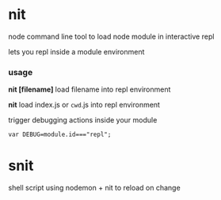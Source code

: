nit
===

node command line tool to load node module in interactive repl

lets you repl inside a module environment

### usage ###

**nit [filename]** load filename into repl environment

**nit** load index.js or `cwd`.js into repl environment

trigger debugging actions inside your module

    var DEBUG=module.id==="repl";


snit
====

shell script using nodemon + nit to reload on change
